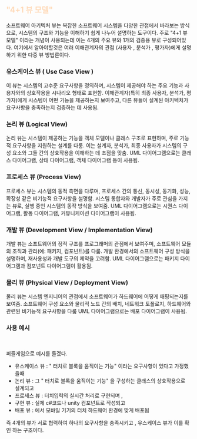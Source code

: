 ## <font color="#ffdab9">"4+1 뷰 모델"</font>
소프트웨어 아키텍처 뷰는 복잡한 소프트웨어 시스템을 다양한 관점에서 바라보는 방식으로, 시스템의 구조와 기능을 이해하기 쉽게 나누어 설명하는 도구이다. 주로 "4+1 뷰 모델" 이라는 개념이 사용되는데 이는 4개의 주요 뷰와 1개의 검증용 뷰로 구성되어있다.
여기에서 알아야할것은 여러 이해관계자의 관점 (사용자 , 분석가 , 평가자)에게 설명하기 위한 다중 뷰 방법론이다.


### 유스케이스 뷰 ( Use Case View )
이 뷰는 시스템의 고수준 요구사항을 정의하며, 시스템이 제공해야 하는 주요 기능과 사용자와의 상호작용을 시나리오 형태로 표현함. 이해관계자(특히 최종 사용자, 분석가, 평가자)에게 시스템이 어떤 기능을 제공하는지 보여주고, 다른 뷰들이 설계된 아키텍처가 요구사항을 충족하는지 검증하는 데 사용됨.

### 논리 뷰 (Logical View)  
논리 뷰는 시스템이 제공하는 기능을 객체 모델이나 클래스 구조로 표현하며, 주로 기능적 요구사항을 지원하는 설계를 다룸. 이는 설계자, 분석가, 최종 사용자가 시스템의 구성 요소와 그들 간의 상호작용을 이해하는 데 초점을 맞춤. UML 다이어그램으로는 클래스 다이어그램, 상태 다이어그램, 객체 다이어그램 등이 사용됨.

### 프로세스 뷰 (Process View)
프로세스 뷰는 시스템의 동적 측면을 다루며, 프로세스 간의 통신, 동시성, 동기화, 성능, 확장성 같은 비기능적 요구사항을 설명함. 시스템 통합자와 개발자가 주로 관심을 가지는 뷰로, 실행 중인 시스템의 동작 방식을 보여줌. UML 다이어그램으로는 시퀀스 다이어그램, 활동 다이어그램, 커뮤니케이션 다이어그램이 사용됨.

### 개발 뷰 (Development View / Implementation View)  
개발 뷰는 소프트웨어의 정적 구조를 프로그래머의 관점에서 보여주며, 소프트웨어 모듈의 조직과 관리(예: 패키지, 컴포넌트)를 다룸. 개발 환경에서의 소프트웨어 구성 방식을 설명하며, 재사용성과 개발 도구의 제약을 고려함. UML 다이어그램으로는 패키지 다이어그램과 컴포넌트 다이어그램이 활용됨.

### 물리 뷰 (Physical View / Deployment View)
물리 뷰는 시스템 엔지니어의 관점에서 소프트웨어가 하드웨어에 어떻게 매핑되는지를 보여줌. 소프트웨어 구성 요소와 물리적 노드 간의 배치, 네트워크 토폴로지, 하드웨어와 관련된 비기능적 요구사항을 다룸 UML 다이어그램으로는 배포 다이어그램이 사용됨.


### 사용 예시 
<br>

퍼즐게임으로 예시를 들겠다.
- 유스케이스 뷰 : " 터치로 블록을 움직이는 기능" 이라는 요구사항이 있다고 가정했을때
- 논리 뷰 : 그 " 터치로 블록을 움직이는 기능" 을 구성하는 클래스의 상호작용으로 설계되고
- 프로세스 뷰 : 터치입력의 실시간 처리로 구현되며 , 
- 구현 뷰 : 실제 c#코드나 unity 컴포넌트로 작성되고
- 배포 뷰 : 에서 모바일 기기의 터치 하드웨어 환경에 맞게 배포됨

즉 4개의 뷰가 서로 협력하여 하나의 요구사항을 충족시키고 , 유스케이스 뷰가 이를 확인 하는 구조이다.
